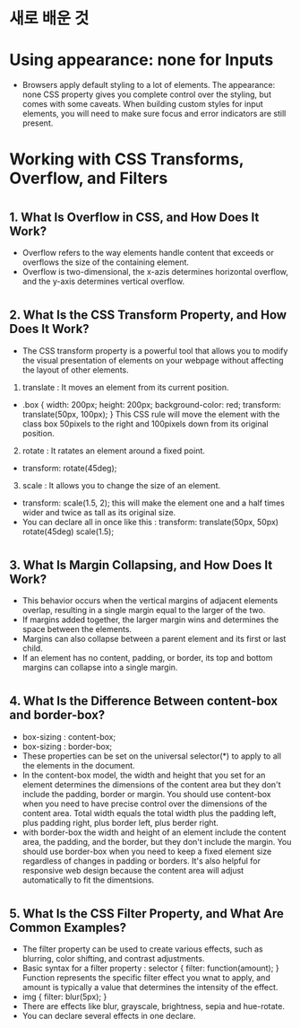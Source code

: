 # 새로 배운 것
#
# Using appearance: none for Inputs
- Browsers apply default styling to a lot of elements. The appearance: none CSS property gives you complete control over the styling, but comes with some caveats. When building custom styles for input elements, you will need to make sure focus and error indicators are still present.
#
#
# Working with CSS Transforms, Overflow, and Filters
#
## 1. What Is Overflow in CSS, and How Does It Work?
- Overflow refers to the way elements handle content that exceeds or overflows the size of the containing element. 
- Overflow is two-dimensional, the x-azis determines horizontal overflow, and the y-axis determines vertical overflow.
#
## 2. What Is the CSS Transform Property, and How Does It Work?
- The CSS transform property is a powerful tool that allows you to modify the visual presentation of elements on your webpage without affecting the layout of other elements.
1. translate : It moves an element from its current position.
- .box {
  width: 200px;
  height: 200px;
  background-color: red;
  transform: translate(50px, 100px);
    }
 This CSS rule will move the element with the class box 50pixels to the right and 100pixels down from its original position. 
2. rotate : It ratates an element around a fixed point.
- transform: rotate(45deg);
3. scale : It allows you to change the size of an element. 
- transform: scale(1.5, 2);
    this will make the element one and a half times wider and twice as tall as its original size.
- You can declare all in once like this :
 transform: translate(50px, 50px) rotate(45deg) scale(1.5);
#
## 3. What Is Margin Collapsing, and How Does It Work?
- This behavior occurs when the vertical margins of adjacent elements overlap, resulting in a single margin equal to the larger of the two.
- If margins added together, the larger margin wins and determines the space between the elements.
- Margins can also collapse between a parent element and its first or last child.  
- If an element has no content, padding, or border, its top and bottom margins can collapse into a single margin.
#
## 4. What Is the Difference Between content-box and border-box?
- box-sizing : content-box;
- box-sizing : border-box;
- These properties can be set on the universal selector(*) to apply to all the elements in the document. 
- In the content-box model, the width and height that you set for an element determines the dimensions of the content area but they don't include the padding, border or margin. You should use content-box when you need to have precise control over the dimensions of the content area. Total width equals the total width plus the padding left, plus padding right, plus border left, plus berder right. 
- with border-box the width and height of an element include the content area, the padding, and the border, but they don't include the margin. You should use border-box when you need to keep a fixed element size regardless of changes in padding or borders. It's also helpful for responsive web design because the content area will adjust automatically to fit the dimentsions.
#
## 5. What Is the CSS Filter Property, and What Are Common Examples?
- The filter property can be used to create various effects, such as blurring, color shifting, and contrast adjustments. 
- Basic syntax for a filter property : 
 selector {
  filter: function(amount);
    }
 Function represents the specific filter effect you wnat to apply, and amount is typically a value that determines the intensity of the effect.
- img {
  filter: blur(5px);
 }
- There are effects like blur, grayscale, brightness, sepia and hue-rotate.
- You can declare several effects in one declare.
